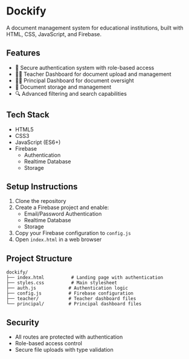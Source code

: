 # Dockify

A document management system for educational institutions, built with HTML, CSS, JavaScript, and Firebase.

## Features

- 🔐 Secure authentication system with role-based access
- 👨‍🏫 Teacher Dashboard for document upload and management
- 👨‍💼 Principal Dashboard for document oversight
- 📁 Document storage and management
- 🔍 Advanced filtering and search capabilities

## Tech Stack

- HTML5
- CSS3
- JavaScript (ES6+)
- Firebase
  - Authentication
  - Realtime Database
  - Storage

## Setup Instructions

1. Clone the repository
2. Create a Firebase project and enable:
   - Email/Password Authentication
   - Realtime Database
   - Storage
3. Copy your Firebase configuration to `config.js`
4. Open `index.html` in a web browser

## Project Structure

```
dockify/
├── index.html          # Landing page with authentication
├── styles.css          # Main stylesheet
├── auth.js            # Authentication logic
├── config.js          # Firebase configuration
├── teacher/           # Teacher dashboard files
└── principal/         # Principal dashboard files
```

## Security

- All routes are protected with authentication
- Role-based access control
- Secure file uploads with type validation 